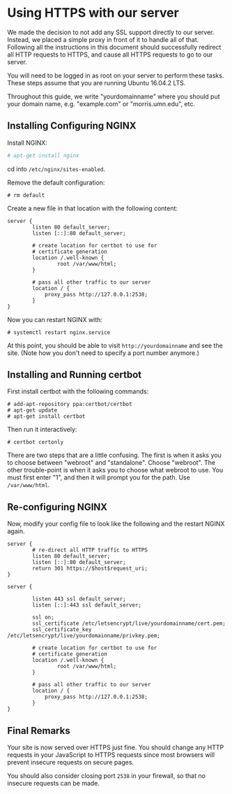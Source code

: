 # Using HTTPS with our server

We made the decision to not add any SSL support
directly to our server. Instead, we placed a simple
proxy in front of it to handle all of that. Following
all the instructions in this document should successfully
redirect all HTTP requests to HTTPS, and cause all HTTPS requests
to go to our server.

You will need to be logged in as root on your server to perform
these tasks. These steps assume that you are running Ubuntu 16.04.2 LTS.

Throughout this guide, we write "yourdomainname" where you should
put your domain name, e.g. "example.com" or "morris.umn.edu", etc.

## Installing Configuring NGINX

Install NGINX:
```bash
# apt-get install nginx
```

cd into `/etc/nginx/sites-enabled`.

Remove the default configuration:
```
# rm default
```

Create a new file in that location with the following content:
```
server {
        listen 80 default_server;
        listen [::]:80 default_server;
        
        # create location for certbot to use for 
        # certificate generation
        location /.well-known {
                root /var/www/html;
        }

        # pass all other traffic to our server
        location / {
            proxy_pass http://127.0.0.1:2538;             
        }
}
```

Now you can restart NGINX with:
```
# systemctl restart nginx.service
```

At this point, you should be able to visit `http://yourdomainname` and see
the site. (Note how you don't need to specify a port number anymore.)


## Installing and Running certbot

First install certbot with the following commands:
```
# add-apt-repository ppa:certbot/certbot
# apt-get update
# apt-get install certbot 
```

Then run it interactively:
```
# certbot certonly
```

There are two steps that are a little confusing. The first 
is when it asks you to choose between "webroot" and "standalone".
Choose "webroot". The other trouble-point is when it asks you to
choose what webroot to use. You must first enter "1", and then it
will prompt you for the path. Use `/var/www/html`.

## Re-configuring NGINX

Now, modify your config file to look like the following and the 
restart NGINX again.

```
server {
        # re-direct all HTTP traffic to HTTPS
        listen 80 default_server;
        listen [::]:80 default_server;
        return 301 https://$host$request_uri;
}

server {

        listen 443 ssl default_server;
        listen [::]:443 ssl default_server;

        ssl on;
        ssl_certificate /etc/letsencrypt/live/yourdomainname/cert.pem;
        ssl_certificate_key /etc/letsencrypt/live/yourdomainname/privkey.pem;
        
        # create location for certbot to use for 
        # certificate generation
        location /.well-known {
                root /var/www/html;
        }

        # pass all other traffic to our server
        location / {
            proxy_pass http://127.0.0.1:2538;             
        }
}
```


## Final Remarks

Your site is now served over HTTPS just fine. You should change any HTTP requests
in your JavaScript to HTTPS requests since most browsers will prevent insecure
requests on secure pages. 

You should also consider closing port `2538` in your firewall, so that no 
insecure requests can be made.

